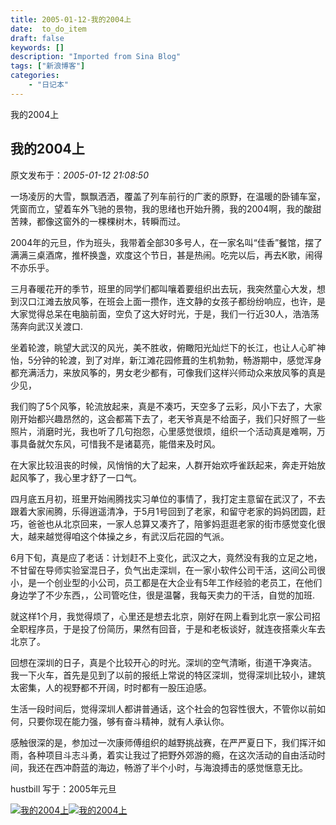 ```yaml
---
title: 2005-01-12-我的2004上
date:  to_do_item
draft: false
keywords: []
description: "Imported from Sina Blog"
tags: ["新浪博客"]
categories: 
    - "日记本"
---
```

我的2004上
## 我的2004上

 原文发布于：*2005-01-12 21:08:50*

一场凌厉的大雪，飘飘洒洒，覆盖了列车前行的广袤的原野，在温暖的卧铺车室，凭窗而立，望着车外飞驰的景物，我的思绪也开始升腾，我的2004啊，我的酸甜苦辣，都像这窗外的一棵棵树木，转瞬而过。

2004年的元旦，作为班头，我带着全部30多号人，在一家名叫“佳香”餐馆，摆了满满三桌酒席，推杯换盏，欢度这个节日，甚是热闹。吃完以后，再去K歌，闹得不亦乐乎。

三月春暖花开的季节，班里的同学们都叫嚷着要组织出去玩，我突然童心大发，想到汉口江滩去放风筝，在班会上面一攒作，连文静的女孩子都纷纷响应，也许，是大家觉得总呆在电脑前面，空负了这大好时光，于是，我们一行近30人，浩浩荡荡奔向武汉关渡口.

坐着轮渡，眺望大武汉的风光，美不胜收，俯瞰阳光灿烂下的长江，也让人心旷神怡，5分钟的轮渡，到了对岸，新江滩花园修葺的生机勃勃，畅游期中，感觉浑身都充满活力，来放风筝的，男女老少都有，可像我们这样兴师动众来放风筝的真是少见，

我们购了5个风筝，轮流放起来，真是不凑巧，天空多了云彩，风小下去了，大家刚开始都兴趣昂然的，这会都蔫下去了，老天爷真是不给面子，我们只好照了一些照片，消磨时光，我也听了几句抱怨，心里感觉很烦，组织一个活动真是难啊，万事具备就欠东风，可惜我不是诸葛亮，能借来及时风。

在大家比较沮丧的时候，风悄悄的大了起来，人群开始欢呼雀跃起来，奔走开始放起风筝了，我心里才舒了一口气。

四月底五月初，班里开始闹腾找实习单位的事情了，我打定主意留在武汉了，不去跟着大家闹腾，乐得逍遥清净，于5月1号回到了老家，和留守老家的妈妈团圆，赶巧，爸爸也从北京回来，一家人总算又凑齐了，陪爹妈逛逛老家的街市感觉变化很大，越来越觉得咱这个体操之乡，有武汉后花园的气派。

6月下旬，真是应了老话：计划赶不上变化，武汉之大，竟然没有我的立足之地，不甘留在导师实验室混日子，负气出走深圳，在一家小软件公司干活，这间公司很小，是一个创业型的小公司，员工都是在大企业有5年工作经验的老员工，在他们身边学了不少东西，，公司管吃住，很是温馨，我每天卖力的干活，自觉的加班.

就这样1个月，我觉得烦了，心里还是想去北京，刚好在网上看到北京一家公司招全职程序员，于是投了份简历，果然有回音，于是和老板谈好，就连夜搭乘火车去北京了。

回想在深圳的日子，真是个比较开心的时光。深圳的空气清晰，街道干净爽洁。
我一下火车，首先是见到了以前的报纸上常说的特区深圳，觉得深圳比较小，建筑太密集，人的视野都不开阔，时时都有一股压迫感。

生活一段时间后，觉得深圳人都讲普通话，这个社会的包容性很大，不管你以前如何，只要你现在能力强，够有奋斗精神，就有人承认你。

感触很深的是，参加过一次康师傅组织的越野挑战赛，在严严夏日下，我们挥汗如雨，各种项目斗志斗勇，着实让我过了把野外郊游的瘾，在这次活动的自由活动时间，我还在西冲蔚蓝的海边，畅游了半个小时，与海浪搏击的感觉惬意无比。

hustbill 写于：2005年元旦

[![我的2004上](http://s9.sinaimg.cn/middle/6983393849da995909e88&amp;690)](http://s10.sinaimg.cn/middle/6983393849da995940839&amp;690)[![我的2004上](http://byfiles.storage.live.com/y1poy4yBo6fcMwcqHJn9WMhbJMAqJICXWmboOjufiX0vX5ISFCXV9nRUu6_dCWTyLQM3WsLek4UNSo)](http://s13.sinaimg.cn/middle/6983393849da9953e5adc&amp;690)


